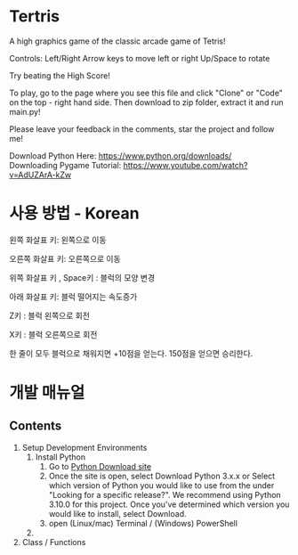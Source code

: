 # Tertris

A high graphics game of the classic arcade game of Tetris!

Controls:
Left/Right Arrow keys to move left or right
Up/Space to rotate

Try beating the High Score!

To play, go to the page where you see this file and click "Clone" or "Code" on the top - right hand side. Then download to zip folder, extract it and run main.py!

Please leave your feedback in the comments, star the project and follow me!

Download Python Here: https://www.python.org/downloads/                                                                                                                             
Downloading Pygame Tutorial: https://www.youtube.com/watch?v=AdUZArA-kZw

# 사용 방법 - Korean
왼쪽 화살표 키: 왼쪽으로 이동

오른쪽 화살표 키: 오른쪽으로 이동

위쪽 화살표 키 , Space키 : 블럭의 모양 변경

아래 화살표 키: 블럭 떨어지는 속도증가

Z키 : 블럭 왼쪽으로 회전

X키 : 블럭 오른쪽으로 회전

한 줄이 모두 블럭으로 채워지면 +10점을 얻는다. 150점을 얻으면 승리한다.

# 개발 매뉴얼
## Contents
1. Setup Development Environments
   1. Install Python
      1. Go to [Python Download site](https://www.python.org/downloads/)
      2. Once the site is open, select Download Python 3.x.x or Select which version of Python you would like to use from the under "Looking for a specific release?".
We recommend using Python 3.10.0 for this project. Once you've determined which version you would like to install, select Download.
      3. open (Linux/mac) Terminal / (Windows) PowerShell 
   2. 
2. Class / Functions
